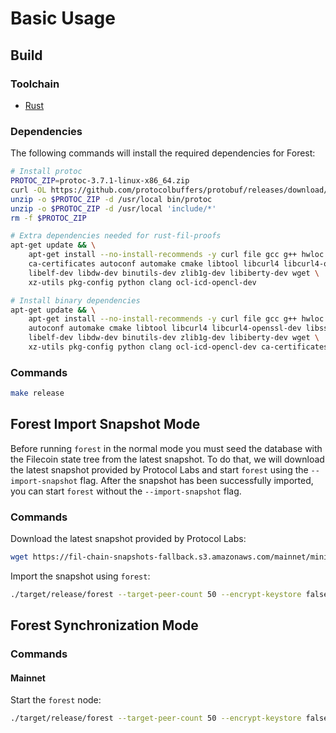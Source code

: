 # Basic Usage

## Build

### Toolchain

- [Rust](https://www.rust-lang.org/tools/install)

### Dependencies

The following commands will install the required dependencies for Forest:

```bash
# Install protoc
PROTOC_ZIP=protoc-3.7.1-linux-x86_64.zip
curl -OL https://github.com/protocolbuffers/protobuf/releases/download/v3.7.1/$PROTOC_ZIP
unzip -o $PROTOC_ZIP -d /usr/local bin/protoc
unzip -o $PROTOC_ZIP -d /usr/local 'include/*'
rm -f $PROTOC_ZIP

# Extra dependencies needed for rust-fil-proofs
apt-get update && \
    apt-get install --no-install-recommends -y curl file gcc g++ hwloc libhwloc-dev git make openssh-client \
    ca-certificates autoconf automake cmake libtool libcurl4 libcurl4-openssl-dev libssl-dev \
    libelf-dev libdw-dev binutils-dev zlib1g-dev libiberty-dev wget \
    xz-utils pkg-config python clang ocl-icd-opencl-dev

# Install binary dependencies
apt-get update && \
    apt-get install --no-install-recommends -y curl file gcc g++ hwloc libhwloc-dev make openssh-client \
    autoconf automake cmake libtool libcurl4 libcurl4-openssl-dev libssl-dev \
    libelf-dev libdw-dev binutils-dev zlib1g-dev libiberty-dev wget \
    xz-utils pkg-config python clang ocl-icd-opencl-dev ca-certificates
```

### Commands

```bash
make release
```

## Forest Import Snapshot Mode

Before running `forest` in the normal mode you must seed the database with the Filecoin state tree from the latest snapshot. To do that, we will download the latest snapshot provided by Protocol Labs and start `forest` using the `--import-snapshot` flag. After the snapshot has been successfully imported, you can start `forest` without the `--import-snapshot` flag.

### Commands

Download the latest snapshot provided by Protocol Labs:

```bash
wget https://fil-chain-snapshots-fallback.s3.amazonaws.com/mainnet/minimal_finality_stateroots_latest.car > /destination/for/snapshot/file
```

Import the snapshot using `forest`:

```bash
./target/release/forest --target-peer-count 50 --encrypt-keystore false --import-snapshot /path/to/snapshot/file
```

## Forest Synchronization Mode

### Commands

#### Mainnet

Start the `forest` node:

```bash
./target/release/forest --target-peer-count 50 --encrypt-keystore false
```
